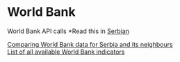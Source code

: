 # World Bank
World Bank API calls
*Read this in [Serbian](README.srb.md)

[Comparing World Bank data for Serbia and its neighbours](serbia_neighbours_indicators.ipynb)  
[List of all available World Bank indicators](indicators.tsv)
